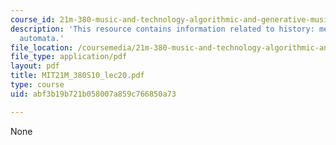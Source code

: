 ```yaml
---
course_id: 21m-380-music-and-technology-algorithmic-and-generative-music-spring-2010
description: 'This resource contains information related to history: mechanical musical
  automata.'
file_location: /coursemedia/21m-380-music-and-technology-algorithmic-and-generative-music-spring-2010/abf3b19b721b058007a859c766850a73_MIT21M_380S10_lec20.pdf
file_type: application/pdf
layout: pdf
title: MIT21M_380S10_lec20.pdf
type: course
uid: abf3b19b721b058007a859c766850a73

---
```

None